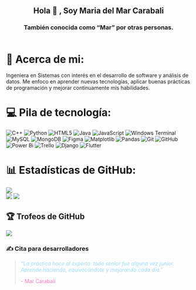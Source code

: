 <h2 align="center"> Hola 👋 , Soy Maria del Mar Carabali<br/></h2> 
<h3 align="center">También conocida como “Mar” por otras personas.
 <br> <br>

# 💫 Acerca de mi:
Ingeniera en Sistemas con interés en el desarrollo de software y análisis de datos. Me enfoco en aprender nuevas tecnologías, aplicar buenas prácticas de programación y mejorar continuamente mis habilidades.


# 💻 Pila de tecnología:
![C++](https://img.shields.io/badge/c++-%2300599C.svg?style=for-the-badge&logo=c%2B%2B&logoColor=white) ![Python](https://img.shields.io/badge/python-3670A0?style=for-the-badge&logo=python&logoColor=ffdd54) ![HTML5](https://img.shields.io/badge/html5-%23E34F26.svg?style=for-the-badge&logo=html5&logoColor=white) ![Java](https://img.shields.io/badge/java-%23ED8B00.svg?style=for-the-badge&logo=openjdk&logoColor=white) ![JavaScript](https://img.shields.io/badge/javascript-%23323330.svg?style=for-the-badge&logo=javascript&logoColor=%23F7DF1E) ![Windows Terminal](https://img.shields.io/badge/Windows%20Terminal-%234D4D4D.svg?style=for-the-badge&logo=windows-terminal&logoColor=white) ![MySQL](https://img.shields.io/badge/mysql-4479A1.svg?style=for-the-badge&logo=mysql&logoColor=white) ![MongoDB](https://img.shields.io/badge/MongoDB-%234ea94b.svg?style=for-the-badge&logo=mongodb&logoColor=white) ![Figma](https://img.shields.io/badge/figma-%23F24E1E.svg?style=for-the-badge&logo=figma&logoColor=white) ![Matplotlib](https://img.shields.io/badge/Matplotlib-%23ffffff.svg?style=for-the-badge&logo=Matplotlib&logoColor=black) ![Pandas](https://img.shields.io/badge/pandas-%23150458.svg?style=for-the-badge&logo=pandas&logoColor=white) ![Git](https://img.shields.io/badge/git-%23F05033.svg?style=for-the-badge&logo=git&logoColor=white) ![GitHub](https://img.shields.io/badge/github-%23121011.svg?style=for-the-badge&logo=github&logoColor=white) ![Power Bi](https://img.shields.io/badge/power_bi-F2C811?style=for-the-badge&logo=powerbi&logoColor=black) ![Trello](https://img.shields.io/badge/Trello-%23026AA7.svg?style=for-the-badge&logo=Trello&logoColor=white) ![Django](https://img.shields.io/badge/django-%23092E20.svg?style=for-the-badge&logo=django&logoColor=white) ![Flutter](https://img.shields.io/badge/Flutter-%2302569B.svg?style=for-the-badge&logo=Flutter&logoColor=white)

# 📊 Estadísticas de GitHub:
![](https://github-readme-stats.vercel.app/api/top-langs/?username=Mar-Carabali&theme=rose_pine&hide_border=false&include_all_commits=false&count_private=false&layout=compact)<br/>
![](https://github-readme-stats.vercel.app/api?username=Mar-Carabali&theme=rose_pine&hide_border=false&include_all_commits=false&count_private=false)
![](https://nirzak-streak-stats.vercel.app/?user=Mar-Carabali&theme=rose_pine&hide_border=false)<br/>




## 🏆 Trofeos de GitHub
![](https://github-profile-trophy.vercel.app/?username=Mar-Carabali&theme=rose_pine&no-frame=false&no-bg=true&margin-w=4)

<!-- Proudly created with GPRM ( https://gprm.itsvg.in ) -->

### ✍️ Cita para desarrolladores

<blockquote>
  <p style="font-style: italic; color: #9cdcfe;">
    “La práctica hace al experto: todo senior fue alguna vez junior. Aprende haciendo, equivocándote y mejorando cada día.”
  </p>
  <footer style="color: #ff79c6;">- Mar Carabali</footer>
</blockquote>
